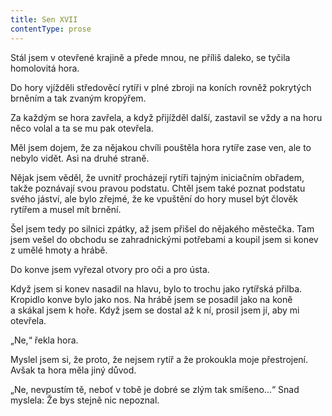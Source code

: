 ```yaml
---
title: Sen XVII
contentType: prose
---
```


<section>

Stál jsem v otevřené krajině a přede mnou, ne příliš daleko, se tyčila homolovitá hora.

Do hory vjížděli středověcí rytíři v plné zbroji na koních rovněž pokrytých brněním a tak zvaným kropýřem.

Za každým se hora zavřela, a když přijížděl další, zastavil se vždy a na horu něco volal a ta se mu pak otevřela.

Měl jsem dojem, že za nějakou chvíli pouštěla hora rytíře zase ven, ale to nebylo vidět. Asi na druhé straně.

Nějak jsem věděl, že uvnitř procházejí rytíři tajným iniciačním obřadem, takže poznávají svou pravou pod­statu. Chtěl jsem také poznat podstatu svého jáství, ale bylo zřejmé, že ke vpuštění do hory musel být člověk rytířem a musel mít brnění.

Šel jsem tedy po silnici zpátky, až jsem přišel do nějakého městečka. Tam jsem vešel do obchodu se zahradnickými potřebami a koupil jsem si konev z umělé hmoty a hrábě.

Do konve jsem vyřezal otvory pro oči a pro ústa.

Když jsem si konev nasadil na hlavu, bylo to trochu jako rytířská přilba. Kropidlo konve bylo jako nos. Na hrábě jsem se posadil jako na koně a skákal jsem k hoře. Když jsem se dostal až k ní, prosil jsem jí, aby mi otevřela.

„Ne,“ řekla hora.

Myslel jsem si, že proto, že nejsem rytíř a že prokoukla moje přestrojení. Avšak ta hora měla jiný důvod.

„Ne, nevpustím tě, neboť v tobě je dobré se zlým tak smíšeno…“ Snad myslela: Že bys stejně nic nepoznal.

</section>
